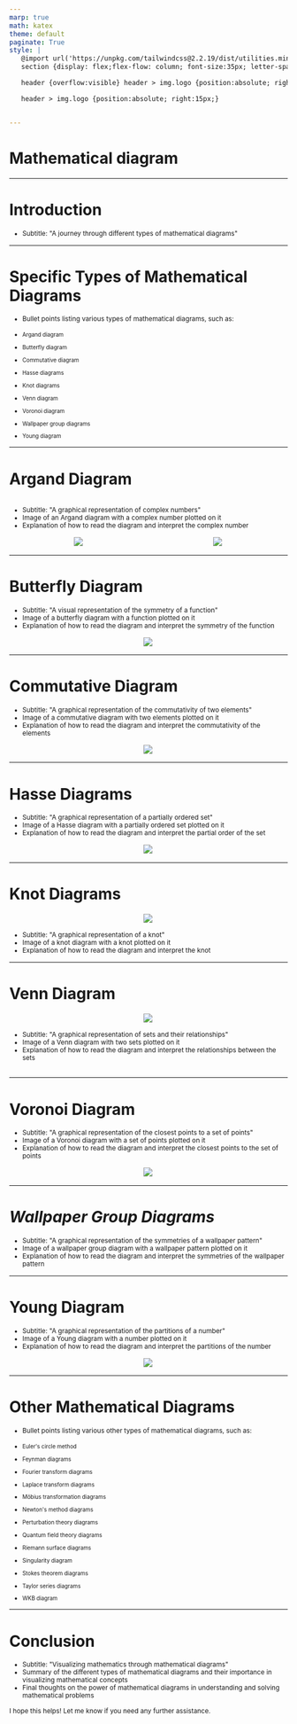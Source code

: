 ```yaml
---
marp: true
math: katex
theme: default
paginate: True
style: |
   @import url('https://unpkg.com/tailwindcss@2.2.19/dist/utilities.min.css');
   section {display: flex;flex-flow: column; font-size:35px; letter-spacing:1.4px;}

   header {overflow:visible} header > img.logo {position:absolute; right:15px;}

   header > img.logo {position:absolute; right:15px;}


---
```

<!-- backgroundColor: #828d82 -->
<!-- _class: lead -->

 # **Mathematical diagram**

---
<style scoped>p,li {font-size:0.96em}</style>

 # Introduction
- Subtitle: "A journey through different types of mathematical diagrams"


---
<style scoped>p,li {font-size:0.60em}</style>

 # Specific Types of Mathematical Diagrams
- Bullet points listing various types of mathematical diagrams, such as:

+ Argand diagram

+ Butterfly diagram

+ Commutative diagram

+ Hasse diagrams

+ Knot diagrams

+ Venn diagram

+ Voronoi diagram

+ Wallpaper group diagrams

+ Young diagram


---
<style scoped>p,li {font-size:0.80em}</style>

 # Argand Diagram
<div style='flex:1 1 auto; min-height:0;' class="grid grid-cols-8 gap-4">
<div style='display:flex; flex-flow:column; min-height:0;' class="col-span-4">

- Subtitle: "A graphical representation of complex numbers"
- Image of an Argand diagram with a complex number plotted on it
- Explanation of how to read the diagram and interpret the complex number
</div>

<div style='display:flex; flex-flow:column; min-height:0;' class="col-span-4">

<div style="display: flex; flex: 1 1 auto; flex-flow: row; min-height: 0"><div style="display: flex; flex: 1 1 auto; justify-content: center;min-height:0;min-width:0; margin-bottom:0.1em;;margin-right:0.15em">
<img style='object-fit: contain; max-height:100%; max-width:100%; background-color: rgba(0,0,0,0);' src='https://upload.wikimedia.org/wikipedia/commons/thumb/a/af/Complex_number_illustration.svg/120px-Complex_number_illustration.svg.png'/>
</div>
<div style="display: flex; flex: 1 1 auto; justify-content: center;min-height:0;min-width:0; margin-bottom:0.1em;;margin-right:0.15em">
<img style='object-fit: contain; max-height:100%; max-width:100%; background-color: rgba(0,0,0,0);' src='https://upload.wikimedia.org/wikipedia/commons/thumb/9/98/Butterfly-FFT.png/120px-Butterfly-FFT.png'/>
</div>
</div>

</div>

</div>


---
<style scoped>p,li {font-size:0.84em}</style>

 # Butterfly Diagram
- Subtitle: "A visual representation of the symmetry of a function"
- Image of a butterfly diagram with a function plotted on it
- Explanation of how to read the diagram and interpret the symmetry of the function
<div style="display: flex; flex: 1 1 auto; flex-flow: row; min-height: 0"><div style="display: flex; flex: 1 1 auto; justify-content: center;min-height:0;min-width:0; margin-bottom:0.1em;;margin-right:0.15em">
<img style='object-fit: contain; max-height:100%; max-width:100%; background-color: rgba(0,0,0,0);' src='https://upload.wikimedia.org/wikipedia/commons/thumb/f/f8/5_lemma.svg/300px-5_lemma.svg.png'/>
</div>
</div>


---
<style scoped>p,li {font-size:0.84em}</style>

 # Commutative Diagram
- Subtitle: "A graphical representation of the commutativity of two elements"
- Image of a commutative diagram with two elements plotted on it
- Explanation of how to read the diagram and interpret the commutativity of the elements
<div style="display: flex; flex: 1 1 auto; flex-flow: row; min-height: 0"><div style="display: flex; flex: 1 1 auto; justify-content: center;min-height:0;min-width:0; margin-bottom:0.1em;;margin-right:0.15em">
<img style='object-fit: contain; max-height:100%; max-width:100%; background-color: rgba(0,0,0,0);' src='https://upload.wikimedia.org/wikipedia/commons/thumb/e/ea/Hasse_diagram_of_powerset_of_3.svg/120px-Hasse_diagram_of_powerset_of_3.svg.png'/>
</div>
</div>


---
<style scoped>p,li {font-size:0.84em}</style>

 # Hasse Diagrams
- Subtitle: "A graphical representation of a partially ordered set"
- Image of a Hasse diagram with a partially ordered set plotted on it
- Explanation of how to read the diagram and interpret the partial order of the set
<div style="display: flex; flex: 1 1 auto; flex-flow: row; min-height: 0"><div style="display: flex; flex: 1 1 auto; justify-content: center;min-height:0;min-width:0; margin-bottom:0.1em;;margin-right:0.15em">
<img style='object-fit: contain; max-height:100%; max-width:100%; background-color: rgba(0,0,0,0);' src='https://upload.wikimedia.org/wikipedia/commons/thumb/0/04/TrefoilKnot_01.svg/120px-TrefoilKnot_01.svg.png'/>
</div>
</div>


---
<style scoped>p,li {font-size:0.84em}</style>

 # Knot Diagrams
<div style="display: flex; flex: 1 1 auto; flex-flow: row; min-height: 0"><div style="display: flex; flex: 1 1 auto; justify-content: center;min-height:0;min-width:0; margin-bottom:0.1em;;margin-right:0.15em">
<img style='object-fit: contain; max-height:100%; max-width:100%; background-color: rgba(0,0,0,0);' src='https://upload.wikimedia.org/wikipedia/commons/thumb/7/7a/Venn_diagram_cmyk.svg/120px-Venn_diagram_cmyk.svg.png'/>
</div>
</div>

- Subtitle: "A graphical representation of a knot"
- Image of a knot diagram with a knot plotted on it
- Explanation of how to read the diagram and interpret the knot

---
<style scoped>p,li {font-size:0.84em}</style>

 # Venn Diagram
<div style='flex:1 1 auto; min-height:0;' class="grid grid-cols-8 gap-4">
<div style='display:flex; flex-flow:column; min-height:0;' class="col-span-4">

<div style="display: flex; flex: 1 1 auto; flex-flow: row; min-height: 0"><div style="display: flex; flex: 1 1 auto; justify-content: center;min-height:0;min-width:0; margin-bottom:0.1em;;margin-right:0.15em">
<img style='object-fit: contain; max-height:100%; max-width:100%; background-color: rgba(0,0,0,0);' src='https://upload.wikimedia.org/wikipedia/commons/thumb/9/92/Voronoi_centerlines_skeleton.gif/120px-Voronoi_centerlines_skeleton.gif'/>
</div>
</div>

</div>

<div style='display:flex; flex-flow:column; min-height:0;' class="col-span-4">

- Subtitle: "A graphical representation of sets and their relationships"
- Image of a Venn diagram with two sets plotted on it
- Explanation of how to read the diagram and interpret the relationships between the sets
</div>

</div>


---
<style scoped>p,li {font-size:0.84em}</style>

 # Voronoi Diagram
- Subtitle: "A graphical representation of the closest points to a set of points"
- Image of a Voronoi diagram with a set of points plotted on it
- Explanation of how to read the diagram and interpret the closest points to the set of points
<div style="display: flex; flex: 1 1 auto; flex-flow: row; min-height: 0"><div style="display: flex; flex: 1 1 auto; justify-content: center;min-height:0;min-width:0; margin-bottom:0.1em;;margin-right:0.15em">
<img style='object-fit: contain; max-height:100%; max-width:100%; background-color: rgba(0,0,0,0);' src='https://upload.wikimedia.org/wikipedia/commons/thumb/4/49/Wallpaper_group_diagram_p4m_square.svg/120px-Wallpaper_group_diagram_p4m_square.svg.png'/>
</div>
</div>


---
<style scoped>p,li {font-size:0.88em}</style>

 # _Wallpaper Group Diagrams_

- Subtitle: "A graphical representation of the symmetries of a wallpaper pattern"
- Image of a wallpaper group diagram with a wallpaper pattern plotted on it
- Explanation of how to read the diagram and interpret the symmetries of the wallpaper pattern

---
<style scoped>p,li {font-size:0.84em}</style>

 # Young Diagram
- Subtitle: "A graphical representation of the partitions of a number"
- Image of a Young diagram with a number plotted on it
- Explanation of how to read the diagram and interpret the partitions of the number
<div style="display: flex; flex: 1 1 auto; flex-flow: row; min-height: 0"><div style="display: flex; flex: 1 1 auto; justify-content: center;min-height:0;min-width:0; margin-bottom:0.1em;;margin-right:0.15em">
<img style='object-fit: contain; max-height:100%; max-width:100%; background-color: rgba(0,0,0,0);' src='https://upload.wikimedia.org/wikipedia/commons/thumb/f/f2/Young_diagram_for_541_partition.svg/120px-Young_diagram_for_541_partition.svg.png'/>
</div>
</div>


---
<style scoped>p,li {font-size:0.44em}</style>

 # **Other Mathematical Diagrams**

- Bullet points listing various other types of mathematical diagrams, such as:

+ Euler's circle method

+ Feynman diagrams

+ Fourier transform diagrams

+ Laplace transform diagrams

+ Möbius transformation diagrams

+ Newton's method diagrams

+ Perturbation theory diagrams

+ Quantum field theory diagrams

+ Riemann surface diagrams

+ Singularity diagram

+ Stokes theorem diagrams

+ Taylor series diagrams

+ WKB diagram

---
<style scoped>p,li {font-size:0.84em}</style>

 # Conclusion

- Subtitle: "Visualizing mathematics through mathematical diagrams"
- Summary of the different types of mathematical diagrams and their importance in visualizing mathematical concepts
- Final thoughts on the power of mathematical diagrams in understanding and solving mathematical problems

I hope this helps! Let me know if you need any further assistance.